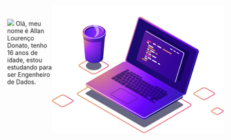 <img src="Images/computer-illustration (1).png" min-width="400px" max-width="400px" width="400px" align="right" alt="Computador">

<p align="left"> 
 <br><img src="https://media.giphy.com/media/hvRJCLFzcasrR4ia7z/giphy.gif" width="30px"> Olá, meu nome é Allan Lourenço Donato, tenho 16 anos de idade, estou estudando para ser           Engenheiro de Dados.
</p>    

